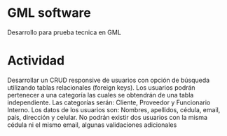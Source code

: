 # GML software
Desarrollo para prueba tecnica en GML

# Actividad
Desarrollar un CRUD responsive de usuarios con opción de búsqueda utilizando tablas relacionales (foreign keys).
Los usuarios podrán pertenecer a una categoría las cuales se obtendrán de una tabla independiente.
Las categorías serán: Cliente, Proveedor y Funcionario Interno.
Los datos de los usuarios son: Nombres, apellidos, cédula, email, país, dirección y celular. No podrán existir dos usuarios con la misma cédula ni el mismo email, algunas validaciones adicionales

